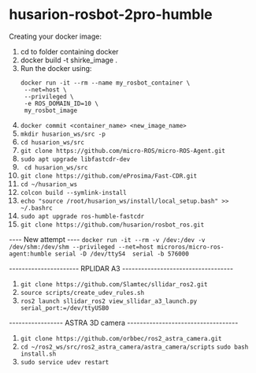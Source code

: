 # husarion-rosbot-2pro-humble

Creating your docker image:

1) cd to folder containing docker
2) docker build -t shirke_image .
3) Run the docker using:
   ```
   docker run -it --rm --name my_rosbot_container \
    --net=host \
    --privileged \
    -e ROS_DOMAIN_ID=10 \
    my_rosbot_image
   ```
4) ```docker commit <container_name> <new_image_name>```
5) ```mkdir husarion_ws/src -p```
6) ```cd husarion_ws/src``` 
7) ```git clone https://github.com/micro-ROS/micro-ROS-Agent.git```
8) ```sudo apt upgrade libfastcdr-dev```
9) ``` cd husarion_ws/src```
10) ```git clone https://github.com/eProsima/Fast-CDR.git```
11) ```cd ~/husarion_ws```
12) ```colcon build --symlink-install```
13) ```echo "source /root/husarion_ws/install/local_setup.bash" >> ~/.bashrc```
14) ```sudo apt upgrade ros-humble-fastcdr```
15) ```git clone https://github.com/husarion/rosbot_ros.git```



---- New attempt ---- 
```docker run -it --rm -v /dev:/dev -v /dev/shm:/dev/shm --privileged --net=host microros/micro-ros-agent:humble serial -D /dev/ttyS4  serial -b 576000```


---------------------- RPLIDAR A3 -----------------------------------
1) ```git clone https://github.com/Slamtec/sllidar_ros2.git```
2) ```source scripts/create_udev_rules.sh```
3) ```ros2 launch sllidar_ros2 view_sllidar_a3_launch.py serial_port:=/dev/ttyUSB0```

----------------- ASTRA 3D camera -----------------------------------

1) ```git clone https://github.com/orbbec/ros2_astra_camera.git```
2) ```cd ~/ros2_ws/src/ros2_astra_camera/astra_camera/scripts```
      ```sudo bash install.sh```
3) ```sudo service udev restart```






